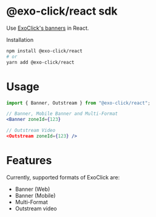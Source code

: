 # @exo-click/react sdk
Use [ExoClick's banners](https://www.exoclick.com/signup/?login=tomhooijenga) in React.

Installation
```bash
npm install @exo-click/react
# or
yarn add @exo-click/react
```

# Usage
```jsx
import { Banner, Outstream } from "@exo-click/react";

// Banner, Mobile Banner and Multi-Format
<Banner zoneId={123}

// Outstream Video
<Outstream zoneId={123} />
```

# Features
Currently, supported formats of ExoClick are:
* Banner (Web)
* Banner (Mobile)
* Multi-Format
* Outstream video